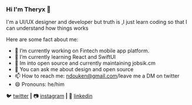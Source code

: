 ### Hi I'm Theryx 👋

I'm a UI/UX designer and developer
but truth is ,I just learn coding so that I can understand how things works

Here are some fact about me:

- 🔭 I’m currently working on Fintech mobile app platform.
- 🌱 I’m currently learning React and SwiftUI
- 👯 Im into open source and currently maintaining jobsik.cm
- 💬 You can ask me about design and open source
- 📫 How to reach me: ndouken@gmail.com/leave me a DM on twitter
- 😄 Pronouns: he/him

🐦 [twitter][twitter] **|** 
📷 [instagram][instagram] **|** 
👔 [linkedin][linkedin]


[twitter]: https://twitter.com/NTheryx
[instagram]: https://www.instagram.com/ntheryx/
[linkedin]: https://www.linkedin.com/in/ndoukentheryx/

